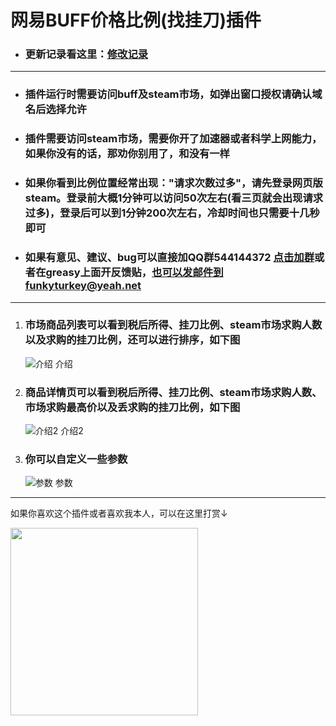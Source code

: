 # 网易BUFF价格比例(找挂刀)插件

* ### **更新记录看这里：<a href="https://gitee.com/pronax/buffMarketHelper/commits/master">修改记录</a>**

---

* ### 插件运行时需要访问buff及steam市场，如弹出窗口授权请确认域名后选择允许

* ### 插件需要访问steam市场，需要你开了加速器或者科学上网能力，如果你没有的话，那劝你别用了，和没有一样

* ### **如果你看到比例位置经常出现："请求次数过多"，请先登录网页版steam。登录前大概1分钟可以访问50次左右(看三页就会出现请求过多)，登录后可以到1分钟200次左右，冷却时间也只需要十几秒即可**

* ### 如果有意见、建议、bug可以直接加QQ群544144372 <a href="https://jq.qq.com/?_wv=1027&k=U8mqorxQ">点击加群</a>或者在greasy上面开反馈贴，也可以发邮件到funkyturkey@yeah.net

---

1. ### 市场商品列表可以看到税后所得、挂刀比例、steam市场求购人数以及求购的挂刀比例，还可以进行排序，如下图 
   ![介绍 介绍](https://gitee.com/pronax/buffMarketHelper/raw/master/%E4%BB%8B%E7%BB%8D1.png)    
2. ### 商品详情页可以看到税后所得、挂刀比例、steam市场求购人数、市场求购最高价以及丢求购的挂刀比例，如下图  
   ![介绍2 介绍2](https://gitee.com/pronax/buffMarketHelper/raw/master/%E4%BB%8B%E7%BB%8D2.png)
3. ### 你可以自定义一些参数  
   ![参数 参数](https://gitee.com/pronax/buffMarketHelper/raw/master/%E4%BB%8B%E7%BB%8D3.png)

---

如果你喜欢这个插件或者喜欢我本人，可以在这里打赏↓

<img src="https://gitee.com/pronax/self-use-oil-warehouse/raw/master/donate.png"  height="300" width="300">
